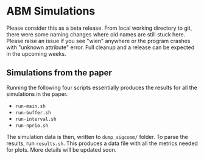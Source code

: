 # ABM Simulations

Please consider this as a beta release. From local working directory to git, there were some naming changes where old names are still stuck here. Please raise an issue if you see "wien" anywhere or the program crashes with "unknown attribute" error. Full cleanup and a release can be expected in the upcoming weeks.

## Simulations from the paper

Running the following four scripts essentially produces the results for all the simulations in the paper.

- `run-main.sh`
- `run-buffer.sh`
- `run-interval.sh`
- `run-nprio.sh`

The simulation data is then, written to `dump_sigcomm/` folder. To parse the results, run `results.sh`. This produces a data file with all the metrics needed for plots. More details will be updated soon.